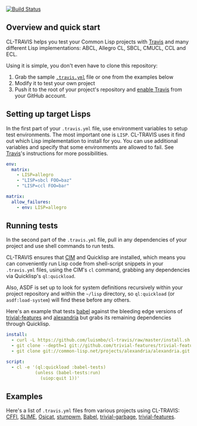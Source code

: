 [![Build Status](https://travis-ci.org/luismbo/cl-travis.svg?branch=master)](https://travis-ci.org/luismbo/cl-travis)

Overview and quick start
------------------------

CL-TRAVIS helps you test your Common Lisp projects with [Travis][1]
and many different Lisp implementations: ABCL, Allegro CL, SBCL,
CMUCL, CCL and ECL.

Using it is simple, you don't even have to clone this repository:

1. Grab the sample [`.travis.yml`][2] file or one from the examples below
2. Modify it to test your own project
3. Push it to the root of your project's repository and
   [enable Travis][3] from your GitHub account.

Setting up target Lisps
-----------------------

In the first part of your `.travis.yml` file, use environment
variables to setup test environments. The most important one is
`LISP`. CL-TRAVIS uses it find out which Lisp implementation to
install for you. You can use additional variables and specify that
some environments are allowed to fail. See [Travis][3]'s instructions
for more possibilities.

```yaml
env:
  matrix:
    - LISP=allegro
    - "LISP=sbcl FOO=baz"
    - "LISP=ccl FOO=bar"

matrix:
  allow_failures:
    - env: LISP=allegro
```

Running tests
-------------

In the second part of the `.travis.yml` file, pull in any dependencies
of your project and use shell commands to run tests.

CL-TRAVIS ensures that [CIM][4] and Quicklisp are installed, which
means you can conveniently run Lisp code from shell-script snippets in
your `.travis.yml` files, using the CIM's `cl` command, grabbing any
dependencies via Quicklisp's `ql:quickload`.

Also, ASDF is set up to look for system definitions recursively within
your project repository and within the `~/lisp` directory, so
`ql:quickload` (or `asdf:load-system`) will find these before any
others.

Here's an example that tests [babel][5] against the bleeding edge 
versions of [trivial-features][6] and [alexandria][7] but grabs
its remaining dependencies through Quicklisp.

```yaml
install:
  - curl -L https://github.com/luismbo/cl-travis/raw/master/install.sh | sh
  - git clone --depth=1 git://github.com/trivial-features/trivial-features.git ~/lisp/trivial-features
  - git clone git://common-lisp.net/projects/alexandria/alexandria.git ~/lisp/alexandria

script:
  - cl -e '(ql:quickload :babel-tests)
           (unless (babel-tests:run)
             (uiop:quit 1))'
```

Examples
--------

Here's a list of `.travis.yml` files from various projects using CL-TRAVIS:
[CFFI](https://github.com/cffi/cffi/blob/master/.travis.yml),
[SLIME](https://github.com/slime/slime/blob/master/.travis.yml),
[Osicat](https://github.com/osicat/osicat/blob/master/.travis.yml),
[stumpwm](https://github.com/stumpwm/stumpwm/blob/master/.travis.yml),
[Babel](https://github.com/cl-babel/babel/blob/master/.travis.yml),
[trivial-garbage](https://github.com/trivial-garbage/trivial-garbage/blob/master/.travis.yml),
[trivial-features](https://github.com/trivial-features/trivial-features/blob/master/.travis.yml).

[1]: https://travis-ci.org
[2]: https://raw.githubusercontent.com/luismbo/cl-travis/master/.travis.yml
[3]: http://docs.travis-ci.com/user/getting-started/
[4]: https://github.com/sionescu/CIM
[5]: https://github.com/cl-babel/babel
[6]: https://github.com/trivial-garbage/trivial-garbage
[7]: http://common-lisp.net/projects/alexandria/
